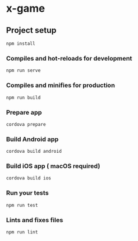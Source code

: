 # x-game

## Project setup
```
npm install
```

### Compiles and hot-reloads for development
```
npm run serve
```

### Compiles and minifies for production
```
npm run build
```

### Prepare app
```
cordova prepare
```

### Build Android app
```
cordova build android
```


### Build iOS app ( macOS required)
```
cordova build ios
```





### Run your tests
```
npm run test
```

### Lints and fixes files
```
npm run lint
```
